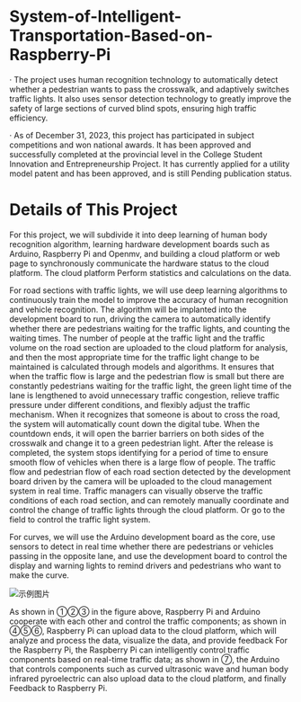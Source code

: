 # System-of-Intelligent-Transportation-Based-on-Raspberry-Pi

· The project uses human recognition technology to automatically detect whether a pedestrian wants to pass the crosswalk, and adaptively switches traffic lights. It also uses sensor detection technology to greatly improve the safety of large sections of curved blind spots, ensuring high traffic efficiency.

· As of December 31, 2023, this project has participated in subject competitions and won national awards. It has been approved and successfully completed at the provincial level in the College Student Innovation and Entrepreneurship Project. It has currently applied for a utility model patent and has been approved, and is still Pending publication status.

# Details of This Project
For this project, we will subdivide it into deep learning of human body recognition algorithm, learning hardware development boards such as Arduino, Raspberry Pi and Openmv, and building a cloud platform or web page to synchronously communicate the hardware status to the cloud platform. The cloud platform Perform statistics and calculations on the data.

For road sections with traffic lights, we will use deep learning algorithms to continuously train the model to improve the accuracy of human recognition and vehicle recognition. The algorithm will be implanted into the development board to run, driving the camera to automatically identify whether there are pedestrians waiting for the traffic lights, and counting the waiting times. The number of people at the traffic light and the traffic volume on the road section are uploaded to the cloud platform for analysis, and then the most appropriate time for the traffic light change to be maintained is calculated through models and algorithms. It ensures that when the traffic flow is large and the pedestrian flow is small but there are constantly pedestrians waiting for the traffic light, the green light time of the lane is lengthened to avoid unnecessary traffic congestion, relieve traffic pressure under different conditions, and flexibly adjust the traffic mechanism. When it recognizes that someone is about to cross the road, the system will automatically count down the digital tube. When the countdown ends, it will open the barrier barriers on both sides of the crosswalk and change it to a green pedestrian light. After the release is completed, the system stops identifying for a period of time to ensure smooth flow of vehicles when there is a large flow of people. The traffic flow and pedestrian flow of each road section detected by the development board driven by the camera will be uploaded to the cloud management system in real time. Traffic managers can visually observe the traffic conditions of each road section, and can remotely manually coordinate and control the change of traffic lights through the cloud platform. Or go to the field to control the traffic light system.

For curves, we will use the Arduino development board as the core, use sensors to detect in real time whether there are pedestrians or vehicles passing in the opposite lane, and use the development board to control the display and warning lights to remind drivers and pedestrians who want to make the curve.

![示例图片](https://github.com/ChrisZxdxd/System-of-Intelligent-Transportation-Based-on-Raspberry-Pi/blob/6cf55ff3d9d8ccff9736c289039d8454233b0eb4/System%20Working%20Principle.png)

As shown in ①②③ in the figure above, Raspberry Pi and Arduino cooperate with each other and control the traffic components; as shown in ④⑤⑥, Raspberry Pi can upload data to the cloud platform, which will analyze and process the data, visualize the data, and provide feedback For the Raspberry Pi, the Raspberry Pi can intelligently control traffic components based on real-time traffic data; as shown in ⑦, the Arduino that controls components such as curved ultrasonic wave and human body infrared pyroelectric can also upload data to the cloud platform, and finally Feedback to Raspberry Pi.
